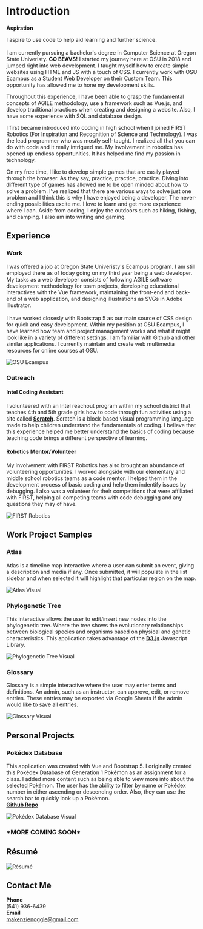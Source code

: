 # Introduction

**Aspiration**

I aspire to use code to help aid learning and further science.
<br>
<br>
I am currently pursuing a bachelor's degree in Computer Science at
Oregon State Univeristy. **GO BEAVS!** I
started my journey here at OSU in 2018 and jumped right into web
development. I taught myself how to create simple websites using HTML and JS with a touch of CSS. I currently work with OSU Ecampus as a Student Web Developer on their Custom Team. This opportunity has allowed me to hone my development skills.

Throughout this experience, I have been able to grasp the fundamental concepts of AGILE methodology, use a framework such as Vue.js, and develop traditional practices when creating and designing a website. Also, I have
some experience with SQL and database design.

I first became introduced into coding in high school when I joined FIRST Robotics (For Inspiration and Recognition of Science and Technology). I was the lead programmer who was mostly self-taught. I realized all that you can do with code and it really intrigued me. My involvement in robotics has opened up endless opportunities. It has helped me find my passion in technology.

On my free time, I like to develop simple games that are easily played through the
browser. As they say, practice, practice, practice. Diving into different type of games has allowed me to be open minded about how to solve a problem. I've realized that there are various ways to solve just one problem and I think this is why I have enjoyed being a developer. The never-ending possibilities excite me. I love to learn and get more experience where I can. Aside from coding, I enjoy the outdoors such as hiking, fishing, and camping. I also am into writing and gaming.

## Experience

### Work

I was offered a job at Oregon State Univeristy's Ecampus program. I am still employed there as of today going on my third year being a web developer. My tasks as a web developer consists of following AGILE software development methodology for team projects, developing educational interactives with the Vue framework, maintaining the front-end and back-end of a web application, and designing illustrations as SVGs in Adobe Illustrator.
<br>
<br>
I have worked closesly with Bootstrap 5 as our main source of CSS design for quick and easy development. Within my position at OSU Ecampus, I have learned how team and project management works and what it might look like in a variety of different settings. I am familiar with Github and other similar applications. I currently maintain and create web multimedia resources for online courses at OSU.

![OSU Ecampus](media/ecampus.png)

### Outreach

#### Intel Coding Assistant

I volunteered with an Intel reachout program within my school district that teaches 4th and 5th grade girls how to code through fun activities using a site called **[Scratch](https://scratch.mit.edu/about)**. Scratch is a block-based visual programming language made to help children understand the fundamentals of coding. I believe that this experience helped me better understand the basics of coding because teaching code brings a different perspective of learning.

#### Robotics Mentor/Volunteer

My involvement with FIRST Robotics has also brought an abundance of volunteering opportunities. I worked alongside with our elementary and middle school robotics teams as a code mentor. I helped them in the development process of basic coding and help them indentify issues by debugging. I also was a volunteer for their competitions that were affiliated with FIRST, helping all competing teams with code debugging and any questions they may of have.

![FIRST Robotics](media/robotics.gif)

## Work Project Samples

### Atlas

Atlas is a timeline map interactive where a user can submit an event, giving a description and media if any. Once submitted, it will populate in the list sidebar and when selected it will highlight that particular region on the map.
<br>

![Atlas Visual](media/atlas.gif)

### Phylogenetic Tree

This interactive allows the user to edit/insert new nodes into the phylogenetic tree. Where the tree shows the evolutionary relationships between biological species and organisms based on physical and genetic characteristics. This application takes advantage of the **[D3.js](https://d3js.org/)** Javascript Library.
<br>

![Phylogenetic Tree Visual](media/tree.gif)

### Glossary

Glossary is a simple interactive where the user may enter terms and definitions. An admin, such as an instructor, can approve, edit, or remove entries. These entries may be exported via Google Sheets if the admin would like to save all entries.
<br>

![Glossary Visual](media/glossary.gif)

## Personal Projects

### Pokédex Database

This application was created with Vue and Bootstrap 5. I originally created this Pokédex Database of Generation 1 Pokémon as an assignment for a class. I added more content such as being able to view more info about the selected Pokémon. The user has the ability to filter by name or Pokédex number in either ascending or descending order. Also, they can use the search bar to quickly look up a Pokémon.
<br>
**[Github Repo](https://github.com/kenzieryann7/vue-pokedex)**

![Pokédex Database Visual](media/pokedex.gif)

<h3>*MORE COMING SOON*</h3>

## Résumé

![Résumé](media/resume.PNG)

## Contact Me

**Phone**
<br>
(541) 936-6439
<br>
**Email**
<br>
makenzienoggle@gmail.com

